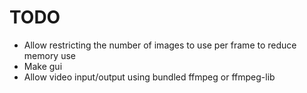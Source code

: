 # TODO
- Allow restricting the number of images to use per frame to reduce memory use
- Make gui
- Allow video input/output using bundled ffmpeg or ffmpeg-lib